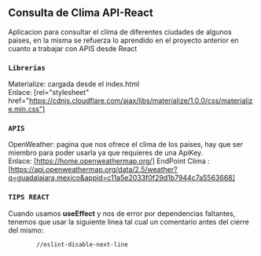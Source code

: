 
## Consulta de Clima API-React

Aplicacion para consultar el clima de diferentes ciudades de algunos paises, en la misma se refuerza lo aprendido en el proyecto anterior en cuanto a trabajar con APIS desde React

### `Librerias`

Materialize: cargada desde el index.html<br />
Enlace: [rel="stylesheet" href="https://cdnjs.cloudflare.com/ajax/libs/materialize/1.0.0/css/materialize.min.css"]

### `APIS`

OpenWeather: pagina que nos ofrece el clima de los paises, hay que ser miembro para poder usarla ya que requieres de una ApiKey.<br />
Enlace: [https://home.openweathermap.org/] 
EndPoint Clima : [https://api.openweathermap.org/data/2.5/weather?q=guadalajara,mexico&appid=c11a5e2033f0f29d1b7944c7a5563668]

### `TIPS REACT`

Cuando usamos <strong>useEffect</strong> y nos de error por dependencias faltantes, tenemos que usar la siguiente linea tal cual un comentario antes del cierre del mismo:

            //eslint-disable-next-line

